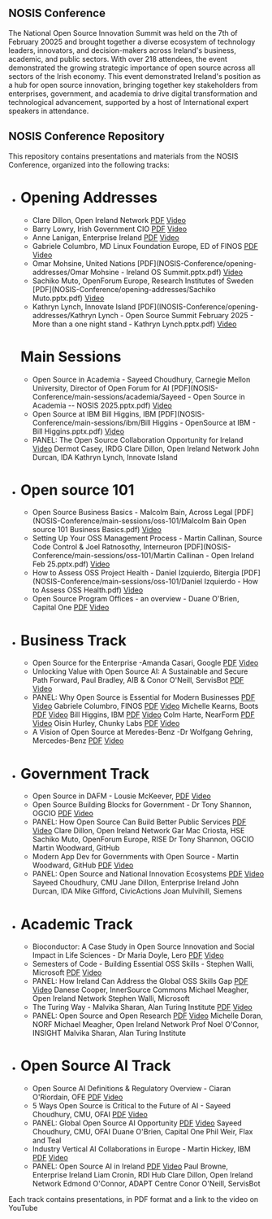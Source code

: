 ## NOSIS Conference 

The National Open Source Innovation Summit was held on the 7th of February 20025 and brought together a diverse ecosystem of technology leaders, innovators, and decision-makers across Ireland's business, academic, and public sectors. With over 218 attendees, the event demonstrated the growing strategic importance of open source across all sectors of the Irish economy.
This event demonstrated Ireland's position as a hub for open source innovation, bringing together key stakeholders from enterprises, government, and academia to drive digital transformation and technological advancement, supported by a host of International expert speakers in attendance.

## NOSIS Conference Repository
This repository contains presentations and materials from the NOSIS Conference, organized into the following tracks:


- # Opening Addresses
    - Clare Dillon, Open Ireland Network [PDF](<NOSIS-Conference/opening-addresses/Clares NOSIS Intro 2025.pptx.pdf>) [Video](link_to_video)
    - Barry Lowry, Irish Government CIO [PDF](<NOSIS-Conference/opening-addresses/Barry Lowry - Open Source Feb 25 Barry Lowry.pptx.pdf>) [Video](link_to_video)
    - Anne Lanigan, Enterprise Ireland [PDF]() [Video](link_to_video)
    - Gabriele Columbro, MD Linux Foundation Europe, ED of FINOS [PDF](<NOSIS-Conference/opening-addresses/Gabriele Columbro - 20250206 - Ireland National Open Innovation Summit.pptx.pdf>) [Video](link_to_video)
    - Omar Mohsine, United Nations [PDF](NOSIS-Conference/opening-addresses/Omar Mohsine - Ireland OS Summit.pptx.pdf) [Video](link_to_video)
    - Sachiko Muto, OpenForum Europe, Research Institutes of Sweden [PDF](NOSIS-Conference/opening-addresses/Sachiko Muto.pptx.pdf) [Video](link_to_video)
    - Kathryn Lynch, Innovate Island [PDF](lNOSIS-Conference/opening-addresses/Kathryn Lynch - Open Source Summit February 2025 - More than a one night stand - Kathryn Lynch.pptx.pdf) [Video](link_to_video)
    # Main Sessions
    - Open Source in Academia - Sayeed Choudhury, Carnegie Mellon University, Director of Open Forum for AI [PDF](NOSIS-Conference/main-sessions/academia/Sayeed - Open Source in Academia -- NOSIS 2025.pptx.pdf) [Video](link_to_video)
    - Open Source at IBM Bill Higgins, IBM [PDF](NOSIS-Conference/main-sessions/ibm/Bill Higgins - OpenSource at IBM - Bill Higgins.pptx.pdf) [Video](link_to_video)
    - PANEL: The Open Source Collaboration Opportunity for Ireland [Video](link_to_video)
        Dermot Casey, IRDG
        Clare Dillon, Open Ireland Network
        John Durcan, IDA
        Kathryn Lynch, Innovate Island
- # Open source 101
    - Open Source Business Basics - Malcolm Bain, Across Legal [PDF](NOSIS-Conference/main-sessions/oss-101/Malcolm Bain Open source 101 Business Basics.pdf) [Video](link_to_video)
    - Setting Up Your OSS Management Process - Martin Callinan, Source Code Control & Joel Ratnosothy, Interneuron  [PDF](NOSIS-Conference/main-sessions/oss-101/Martin Callinan - Open Ireland Feb 25.pptx.pdf) [Video](link_to_video)
    - How to Assess OSS Project Health - Daniel Izquierdo, Bitergia  [PDF](NOSIS-Conference/main-sessions/oss-101/Daniel Izquierdo - How to Assess OSS Health.pdf) [Video](link_to_video)
    - Open Source Program Offices - an overview - Duane O'Brien, Capital One  [PDF](link_to_pdf) [Video](link_to_video)
- # Business Track
    - Open Source for the Enterprise -Amanda Casari, Google [PDF](link_to_pdf) [Video](link_to_video)
    - Unlocking Value with Open Source AI: A Sustainable and Secure Path Forward, Paul Bradley, AIB & Conor O'Neill, ServisBot [PDF](link_to_pdf) [Video](link_to_video)
    - PANEL: Why Open Source is Essential for Modern Businesses [PDF](link_to_pdf) [Video](link_to_video)
        Gabriele Columbro, FINOS [PDF](link_to_pdf) [Video](link_to_video)
        Michelle Kearns, Boots [PDF](link_to_pdf) [Video](link_to_video)
        Bill Higgins, IBM [PDF](link_to_pdf) [Video](link_to_video)
        Colm Harte, NearForm [PDF](link_to_pdf) [Video](link_to_video)
        Oisin Hurley, Chunky Labs [PDF](link_to_pdf) [Video](link_to_video)
    - A Vision of Open Source at Meredes-Benz -Dr Wolfgang Gehring, Mercedes-Benz [PDF](link_to_pdf) [Video](link_to_video)
- # Government Track 
    - Open Source in DAFM - Lousie McKeever, [PDF](link_to_pdf) [Video](link_to_video)
    - Open Source Building Blocks for Government - Dr Tony Shannon, OGCIO [PDF](link_to_pdf) [Video](link_to_video)
    - PANEL: How Open Source Can Build Better Public Services [PDF](link_to_pdf) [Video](link_to_video)
        Clare Dillon, Open Ireland Network
        Gar Mac Criosta, HSE
        Sachiko Muto, OpenForum Europe, RISE
        Dr Tony Shannon, OGCIO
        Martin Woodward, GitHub
    - Modern App Dev for Governments with Open Source - Martin Woodward, GitHub [PDF](link_to_pdf) [Video](link_to_video)
    - PANEL: Open Source and National Innovation Ecosystems [PDF](link_to_pdf) [Video](link_to_video)
        Sayeed Choudhury, CMU
        Jane Dillon, Enterprise Ireland
        John Durcan, IDA
        Mike Gifford, CivicActions
        Joan Mulvihill, Siemens
- # Academic Track
    - Bioconductor: A Case Study in Open Source Innovation and Social Impact in Life Sciences - Dr Maria Doyle, Lero [PDF](link_to_pdf) [Video](link_to_video)
    - Semesters of Code - Building Essential OSS Skills - Stephen Walli, Microsoft [PDF](link_to_pdf) [Video](link_to_video)
    - PANEL: How Ireland Can Address the Global OSS Skills Gap [PDF](link_to_pdf) [Video](link_to_video)
        Danese Cooper, InnerSource Commons
        Michael Meagher, Open Ireland Network 
        Stephen Walli, Microsoft
    -  The Turing Way - Malvika Sharan, Alan Turing Institute [PDF](link_to_pdf) [Video](link_to_video)
    -  PANEL: Open Source and Open Research [PDF](link_to_pdf) [Video](link_to_video)
        Michelle Doran, NORF
        Michael Meagher, Open Ireland Network 
        Prof Noel O'Connor, INSIGHT
        Malvika Sharan, Alan Turing Institute
- # Open Source AI Track
    -  Open Source AI Definitions & Regulatory Overview - Ciaran O'Riordain, OFE [PDF](link_to_pdf) [Video](link_to_video)
    -  5 Ways Open Source is Critical to the Future of AI - Sayeed Choudhury, CMU, OFAI [PDF](link_to_pdf) [Video](link_to_video) 
    - PANEL: Global Open Source AI Opportunity [PDF](link_to_pdf) [Video](link_to_video)
        Sayeed Choudhury, CMU, OFAI
        Duane O'Brien, Capital One
        Phil Weir, Flax and Teal
    - Industry Vertical AI Collaborations in Europe - Martin Hickey, IBM [PDF](link_to_pdf) [Video](link_to_video)
    - PANEL: Open Source AI in Ireland [PDF](link_to_pdf) [Video](link_to_video)
        Paul Browne, Enterprise Ireland
        Liam Cronin, RDI Hub
        Clare Dillon, Open Ireland Network
        Edmond O'Connor, ADAPT Centre
        Conor O'Neill, ServisBot

Each track contains presentations, in PDF format and a link to the video on YouTube

